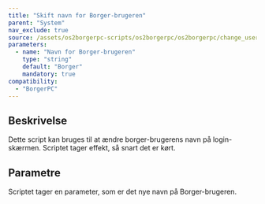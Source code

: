 ```yaml
---
title: "Skift navn for Borger-brugeren"
parent: "System"
nav_exclude: true
source: /assets/os2borgerpc-scripts/os2borgerpc/os2borgerpc/change_user_comment.sh
parameters:
  - name: "Navn for Borger-brugeren"
    type: "string"
    default: "Borger"
    mandatory: true
compatibility:
  - "BorgerPC"
---
```


## Beskrivelse
Dette script kan bruges til at ændre borger-brugerens navn på login-skærmen.
Scriptet tager effekt, så snart det er kørt.

## Parametre
Scriptet tager en parameter, som er det nye navn på Borger-brugeren.

